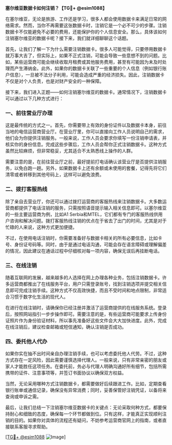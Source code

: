**塞尔维亚数据卡如何注销？【TG💪+ @esim1088】**

在塞尔维亚，无论是旅游、工作还是学习，很多人都会使用数据卡来满足日常的网络需求。然而，当你不再需要这张数据卡时，注销它是一个必不可少的步骤。注销数据卡不仅能避免不必要的费用，还能保护你的个人信息安全。那么，具体该如何注销塞尔维亚的数据卡呢？接下来，我们就详细聊聊这个话题。

首先，让我们了解一下为什么需要注销数据卡。很多人可能觉得，只要停用数据卡就万事大吉了，但实际上，如果不正式注销，可能会导致一些意想不到的问题。比如，某些运营商可能会继续收取月租费或其他服务费用，甚至有可能因为未及时处理而产生滞纳金。此外，如果你的数据卡关联了一些重要的个人信息（例如银行账户信息），一旦被不法分子利用，可能会造成严重的经济损失。因此，注销数据卡不仅是对个人负责，也是对财产安全的一种保障。

接下来，我们进入正题——如何注销塞尔维亚的数据卡。通常情况下，注销数据卡可以通过以下几种方式进行：

### 一、前往营业厅办理

这是最传统的方式之一。首先，你需要带上有效的身份证件以及数据卡本身，前往当地的电信运营商营业厅。在营业厅里，你可以直接向工作人员说明自己的需求，他们会为你提供注销服务。一般来说，工作人员会要求你填写一份注销申请表，并核实你的身份信息。完成这些步骤后，工作人员会帮你正式注销数据卡。这种方式虽然比较麻烦，但非常稳妥，尤其适合不太熟悉线上操作的人群。

需要注意的是，在前往营业厅之前，最好提前打电话确认该营业厅是否提供注销服务，以免白跑一趟。另外，如果数据卡上还有余额或未使用的套餐，记得先将它们清零或者转移到其他号码上，这样可以避免浪费。

### 二、拨打客服热线

除了亲自去营业厅，你还可以通过拨打运营商的客服热线来注销数据卡。大多数运营商都提供了电话注销的服务，只需按照语音提示输入相关信息即可。以塞尔维亚的一些主要运营商为例，比如A1 Serbia和MTEL，它们都有专门的客服热线供用户咨询和解决问题。拨打客服热线注销的优点在于省去了出门的时间，尤其是对于忙碌的人来说，这种方式更加便捷。

不过，在使用电话注销时，你需要准备好与数据卡相关的所有必要信息，比如卡号、身份证号码等。同时，由于是通过电话沟通，可能会存在语言障碍或理解偏差的情况，因此建议在通话过程中仔细核对每一项内容，确保无误后再挂断电话。

### 三、在线注销

随着互联网的发展，越来越多的人选择在网上办理各种业务，包括注销数据卡。许多运营商都推出了在线服务平台，用户只需登录账号，找到注销选项并提交相关信息即可完成注销手续。这种方式不仅高效快捷，而且不受时间和地点限制，非常适合习惯于数字化生活的现代人。

在进行在线注销时，请确保你已经注册并激活了运营商提供的在线服务系统。登录后，按照网站指引一步步操作即可。需要注意的是，有些运营商可能要求上传身份证照片作为身份验证材料，所以事先准备好这些文件会大大加快进度。此外，完成在线注销后，建议检查邮箱或短信通知，确认注销是否成功。

### 四、委托他人代办

如果你实在抽不出时间亲自办理注销手续，也可以考虑委托他人代劳。不过，这种方式存在一定风险，因此需要谨慎选择代理人。一般来说，只有非常亲密的朋友或家人才能胜任这项任务。在委托前，务必与代理人明确沟通好所有细节，包括所需携带的证件、注意事项等，并签订书面协议以确保双方权益。

当然，无论采用哪种方式注销数据卡，都需要做好后续跟进工作。比如，定期查看银行账单或通信记录，确保没有异常消费；同时，妥善保管好注销凭证，以备将来查询或申诉之需。

最后，让我们总结一下注销塞尔维亚数据卡的关键点：无论采取何种方式，都要保持耐心和细致的态度，确保每一个环节都做到位。只有这样，才能真正实现顺利注销的目的。如果你对具体的流程还有疑问，不妨参考运营商官网上的指南，或者直接联系客服寻求帮助。

[[TG💪+ @esim1088](https://t.me/s/esim1088) ![Image](https://i.postimg.cc/4NQfJmqS/Snipaste-2025-05-13-00-14-12.png)]